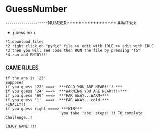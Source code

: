 # GuessNumber
---------------------NUMBER+++++++++++++++++
###Trick

- guess no +

```
*1.download files
*2.right click on "pydic" file >> edit with IDLE >> edit with IDLE
*3.then you will see code then RUN the file by pressing "f5"
*4.run and ENJOY!!!
```
### GAME RULES
```
if the ans is '23'
Suppose!
if you guess '22' ===>  ***COLD YOU ARE NEAR!!!!-***  
if you guess '24' ===>  ***WARMING YOU ARE NEAR!!!+***
if you guess '69' ===>  ***FAR AWAY...WARM+***
if you guess '1'  ===>  ***FAR AWAY...cold-***
FINALLY!!
if you guess right ====> ***WIN***
                         you take 'abc' steps!!!! TO complete Challenge..!

ENJOY GAME!!!!

```
